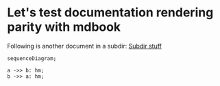# Let's test documentation rendering parity with mdbook

Following is another document in a subdir:
[Subdir stuff](docs/home.md)

```mermaid
sequenceDiagram;

a ->> b: hm;
b ->> a: hm;


```